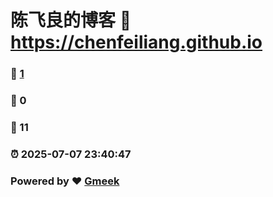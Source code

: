 # 陈飞良的博客 :link: https://chenfeiliang.github.io 
### :page_facing_up: [1](https://chenfeiliang.github.io/tag.html) 
### :speech_balloon: 0 
### :hibiscus: 11 
### :alarm_clock: 2025-07-07 23:40:47 
### Powered by :heart: [Gmeek](https://github.com/Meekdai/Gmeek)
